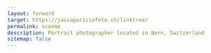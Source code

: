 ```yaml
---
layout: forward
target: https://javiapariciofoto.ch/linktree/
permalink: scanme
description: Portrait photographer located in Bern, Switzerland
sitemap: false
---
```

